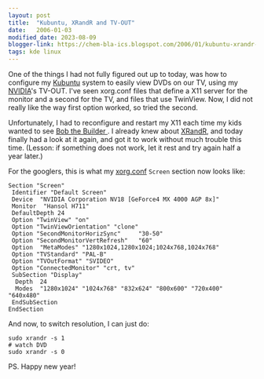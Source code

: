 ```yaml
---
layout: post
title:  "Kubuntu, XRandR and TV-OUT"
date:   2006-01-03
modified_date: 2023-08-09
blogger-link: https://chem-bla-ics.blogspot.com/2006/01/kubuntu-xrandr-and-tv-out.html
tags: kde linux
---
```


One of the things I had not fully figured out up to today, was how to configure my [Kubuntu](http://www.kubuntu.org/) system to easily view DVDs on our TV,
using my [NVIDIA](http://www.nvidia.com/)'s TV-OUT. I've seen xorg.conf files that define a X11 server for the monitor and a second for the TV, and files
that use TwinView. Now, I did not really like the way first option worked, so tried the second.

Unfortunately, I had to reconfigure and restart my X11 each time my kids wanted to see [Bob the Builder <i class="fa-solid fa-recycle fa-xs"></i>](https://nl.wikipedia.org/wiki/Bob_de_Bouwer).
I already knew about [XRandR](http://wiki.x.org/X11R6.8.1/doc/Xrandr.3.html), and today finally had a look at it again, and got it to work without much
trouble this time. (Lesson: if something does not work, let it rest and try again half a year later.)

For the googlers, this is what my [xorg.conf](http://wiki.x.org/X11R6.8.0/doc/xorg.conf.5.html) `Screen` section now looks like:

```
Section "Screen"
 Identifier "Default Screen"
 Device  "NVIDIA Corporation NV18 [GeForce4 MX 4000 AGP 8x]"
 Monitor  "Hansol H711"
 DefaultDepth 24
 Option "TwinView" "on"
 Option "TwinViewOrientation" "clone"
 Option "SecondMonitorHorizSync"     "30-50"
 Option "SecondMonitorVertRefresh"   "60"
 Option  "MetaModes" "1280x1024,1280x1024;1024x768,1024x768"
 Option "TVStandard" "PAL-B"
 Option "TVOutFormat" "SVIDEO"
 Option "ConnectedMonitor" "crt, tv"
 SubSection "Display"
  Depth  24
  Modes  "1280x1024" "1024x768" "832x624" "800x600" "720x400" "640x480"
 EndSubSection
EndSection
```

And now, to switch resolution, I can just do:

```shell
sudo xrandr -s 1
# watch DVD
sudo xrandr -s 0
```

PS. Happy new year!
